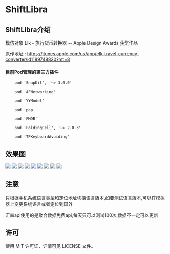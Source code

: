 # ShiftLibra


## ShiftLibra介绍

模仿对象
Elk - 旅行货币转换器 -- Apple Design Awards 获奖作品

原作地址 : https://itunes.apple.com/us/app/elk-travel-currency-converter/id1189748820?mt=8

####  目前Pod管理的第三方插件
```
    pod 'SnapKit', '~> 3.0.0'

    pod 'AFNetworking'

    pod 'YYModel'

    pod 'pop'

    pod 'FMDB'

    pod 'FoldingCell', '~> 2.0.3'

    pod 'TPKeyboardAvoiding'
```

## 效果图

![](https://ws1.sinaimg.cn/large/006tNc79ly1fip1cjre0gj308w0fsmyo.jpg)
![](https://ws2.sinaimg.cn/large/006tNc79ly1fip1cjkx4fj308w0fs0ux.jpg)
![](https://ws3.sinaimg.cn/large/006tNc79ly1fip1cj5n3cj308w0fs40e.jpg)
![](https://ws1.sinaimg.cn/large/006tNc79ly1fip1chag0fj308w0fs406.jpg)
![](https://ws3.sinaimg.cn/large/006tNc79ly1fip1cf17ygj308w0fsq5t.jpg)
![](https://ws3.sinaimg.cn/large/006tNc79ly1fip1chp6rlj308w0fsacy.jpg)
![](https://ws2.sinaimg.cn/large/006tNc79ly1fip1cgrlyzj308w0fsgoh.jpg)
![](https://ws2.sinaimg.cn/large/006tNc79ly1fip1cg2iy1j308w0fs772.jpg)
![](https://ws2.sinaimg.cn/large/006tNc79ly1fip1chy72wj308w0fsmzw.jpg)

## 注意

只根据手机系统语言类型和定位地址切换语言版本,如要测试语言版本,可以在模拟器上变更系统语言或者定位到国外

汇率api使用的是聚合数据免费api,每天只可以测试100次,数据不一定可以更新


## 许可

使用 MIT 许可证，详情可见 LICENSE 文件。


